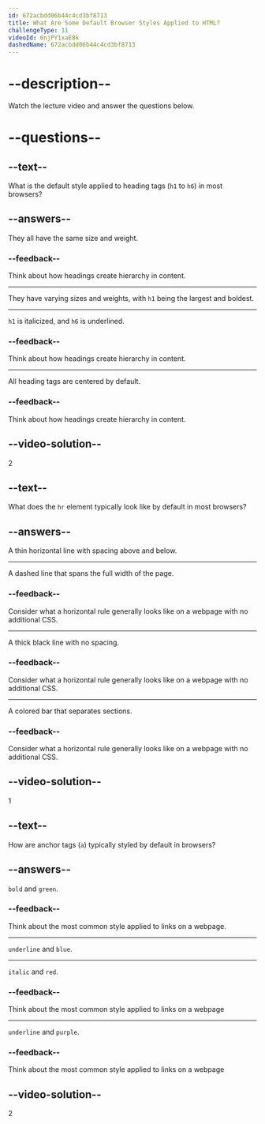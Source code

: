 ```yaml
---
id: 672acbdd06b44c4cd3bf8713
title: What Are Some Default Browser Styles Applied to HTML?
challengeType: 11
videoId: 6njPY1xaE8k
dashedName: 672acbdd06b44c4cd3bf8713
---
```


# --description--

Watch the lecture video and answer the questions below.

# --questions--

## --text--

What is the default style applied to heading tags (`h1` to `h6`) in most browsers?

## --answers--

They all have the same size and weight.

### --feedback--

Think about how headings create hierarchy in content.

---

They have varying sizes and weights, with `h1` being the largest and boldest.

---

`h1` is italicized, and `h6` is underlined.

### --feedback--

Think about how headings create hierarchy in content.

---

All heading tags are centered by default.

### --feedback--

Think about how headings create hierarchy in content.

## --video-solution--

2

## --text--

What does the `hr` element typically look like by default in most browsers?

## --answers--

A thin horizontal line with spacing above and below.

---

A dashed line that spans the full width of the page.

### --feedback--

Consider what a horizontal rule generally looks like on a webpage with no additional CSS.

---

A thick black line with no spacing.

### --feedback--

Consider what a horizontal rule generally looks like on a webpage with no additional CSS.

---

A colored bar that separates sections.

### --feedback--

Consider what a horizontal rule generally looks like on a webpage with no additional CSS.

## --video-solution--

1

## --text--

How are anchor tags (`a`) typically styled by default in browsers?

## --answers--

`bold` and `green`.

### --feedback--

Think about the most common style applied to links on a webpage.

---

`underline` and `blue`.

---

`italic` and `red`.

### --feedback--

Think about the most common style applied to links on a webpage

---

`underline` and `purple`.

### --feedback--

Think about the most common style applied to links on a webpage

## --video-solution--

2
